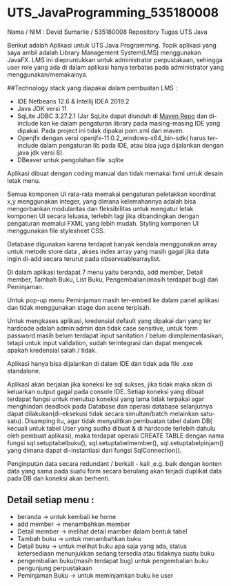 # UTS_JavaProgramming_535180008
Nama / NIM : Devid Sumarlie / 535180008
 Repository Tugas UTS Java
 
Berikut adalah Aplikasi untuk UTS Java Programming. Topik aplikasi yang saya ambil adalah Library Management System(LMS) menggunakan JavaFX. LMS ini diepruntukkan untuk administrator perpustakaan, sehingga user role yang ada di dalam aplikasi hanya terbatas pada administrator yang menggunakan/memakainya. 

##Technology stack yang diapakai dalam pembuatan LMS :
- IDE Netbeans 12.6 & Intellij IDEA 2019.2
- Java JDK versi 11
- SqLite JDBC 3.27.2.1 (Jar SqLite dapat diunduh di [Maven Repo](https://repo1.maven.org/maven2/org/xerial/sqlite-jdbc/3.27.2.1/) dan di-include kan ke dalam pengaturan library pada masing-masing IDE yang dipakai. Pada project ini tidak dipakai pom.xml dari maven.
- Openjfx dengan versi openjfx-11.0.2_windows-x64_bin-sdk( harus ter-include dalam pengaturan lib pada IDE, atau bisa juga dijalankan dengan java jdk versi 8).
- DBeaver untuk pengolahan file .sqlite

Aplikasi dibuat dengan coding manual dan tidak memakai fxml untuk desain letak menu.

Semua komponen UI rata-rata memakai pengaturan peletakkan koordinat x,y menggunakan integer, yang dimana kelemahannya adalah bisa mengorbankan modularitas dan fleksibilitas untuk mengatur letak komponen UI secara leluasa, terlebih lagi jika dibandingkan dengan pengaturan memalui FXML yang lebih mudah. Styling komponen UI menggunakan file stylesheet CSS.

Database digunakan karena terdapat banyak kendala menggunakan array untuk metode store data , akses index array yang masih gagal jika data ingin di-add secara terurut pada observeablearraylist.

Di dalam aplikasi terdapat 7 menu yaitu beranda, add member, Detail member, Tambah Buku, List Buku, Pengembalian(masih terdapat bug) dan Peminjaman.

Untuk pop-up menu Peminjaman masih ter-embed ke dalam panel aplikasi dan tidak menggunakan stage dan scene terpisah.

Untuk mengkases aplikasi, kredensial default yang dipakai dan yang ter hardcode adalah admin:admin dan tidak case sensitive, untuk form password masih belum terdapat input sanitation / belum diimplementasikan, tetapi untuk input validation, sudah terintegrasi dan dapat mengecek apakah kredensial salah / tidak.

Aplikasi hanya bisa dijalankan di dalam IDE dan tidak ada file .exe standalone.

Aplikasi akan berjalan jika koneksi ke sql sukses, jika tidak maka akan di keluarkan output gagal pada console IDE. Setiap koneksi yang dibuat terdapat fungsi untuk menutup koneksi yang lama tidak terpakai  agar menghindari deadlock pada Database dan operasi database selanjutnya dapat dilakukan(di-eksekusi tidak secara simultan/batch melainkan satu-satu). Disamping itu, agar tidak menyulitkan pembuatan tabel dalam DB( kecuali untuk tabel User yang sudha dibuat & di hardcode terlebih dahulu oleh pembuat aplikasi), maka terdapat operasi CREATE TABLE dengan nama fungsi sql.setuptabelbuku(), sql.setuptabelmember(), sql.setuptabelpinjam() yang dimana dapat di-instantiasi dari fungsi SqlConnection().

Penginputan data secara redundant / berkali - kali ,e.g. baik dengan konten data yang sama pada suatu form secara berulang  akan terjadi duplikat data pada DB dan koneksi akan berhenti.

## Detail setiap menu :
- beranda -> untuk kembali ke home
- add member -> menambahkan member
- Detail member -> melihat detail mamber dalam bentuk tabel
- Tambah buku -> untuk menambahkan buku
- Detail buku -> untuk melihat buku apa saja yang ada, status ketersediaan menunjukkan sedang tersedia atau tidaknya suatu buku
- pengembalian buku(masih terdapat bug) untuk pengembalian buku pengunjung perpustakaan
- Peminjaman Buku -> untuk meminjamkan buku ke user


